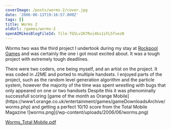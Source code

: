```yaml
---
coverImage: /posts/worms-2/cover.jpg
date: '2006-06-13T19:16:57.000Z'
tags: []
title: Worms 2
oldUrl: /games/worms-2
openAIMikesBlogFileId: file-TGSLv2K7Rxi4bs1iFL5fvezN
---
```


Worms two was the third project I undertook during my stay at [Rockpool Games](https://www.rockpoolgames.com/) and was certainly the one i got most excited about. It was a tough project with extremely tough deadlines.

<!-- more -->

<p class="MsoNormal">There were two coders, one being myself, and an artist on the project. It was coded in J2ME and ported to multiple handsets. I enjoyed parts of the project, such as the random level generation algorithm and the particle system, however the majority of the time was spent wrestling with bugs that only appeared on one or two handsets
Despite this it was phenominally successfull scoring [game of the month as Orange Mobile](https://www1.orange.co.uk/entertainment/games/gameDownloadsArchive/worms.php) and getting a perfect 10/10 score from the Total Mobile Magazine
![worms.png](/wp-content/uploads/2006/06/worms.png)

[Worms_Total Mobile.pdf](https://www.mikecann.co.uk/Worms_Total%20Mobile.pdf "Worms_Total Mobile.pdf")

